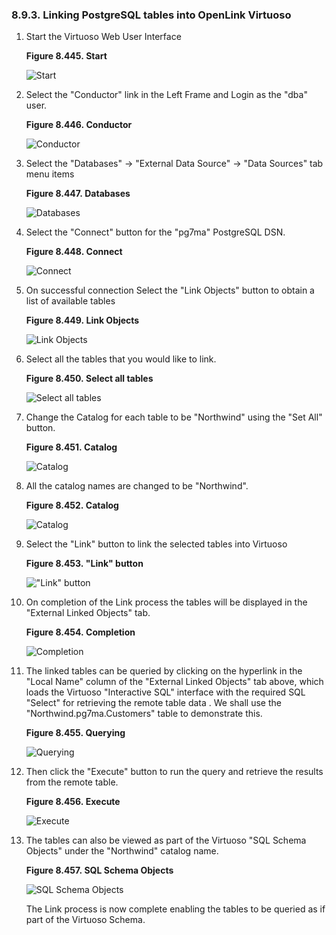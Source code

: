 <div>

<div>

<div>

<div>

### 8.9.3. Linking PostgreSQL tables into OpenLink Virtuoso

</div>

</div>

</div>

<div>

1.  Start the Virtuoso Web User Interface

    <div>

    <div>

    **Figure 8.445. Start**

    <div>

    <div>

    ![Start](images/ui/lora1.png)

    </div>

    </div>

    </div>

      

    </div>

2.  Select the "Conductor" link in the Left Frame and Login as the "dba"
    user.

    <div>

    <div>

    **Figure 8.446. Conductor**

    <div>

    <div>

    ![Conductor](images/ui/lora2.png)

    </div>

    </div>

    </div>

      

    </div>

3.  Select the "Databases" -\> "External Data Source" -\> "Data Sources"
    tab menu items

    <div>

    <div>

    **Figure 8.447. Databases**

    <div>

    <div>

    ![Databases](images/ui/pslora3.png)

    </div>

    </div>

    </div>

      

    </div>

4.  Select the "Connect" button for the "pg7ma" PostgreSQL DSN.

    <div>

    <div>

    **Figure 8.448. Connect**

    <div>

    <div>

    ![Connect](images/ui/pslora4.png)

    </div>

    </div>

    </div>

      

    </div>

5.  On successful connection Select the "Link Objects" button to obtain
    a list of available tables

    <div>

    <div>

    **Figure 8.449. Link Objects**

    <div>

    <div>

    ![Link Objects](images/ui/pslora5.png)

    </div>

    </div>

    </div>

      

    </div>

6.  Select all the tables that you would like to link.

    <div>

    <div>

    **Figure 8.450. Select all tables**

    <div>

    <div>

    ![Select all tables](images/ui/pslora6.png)

    </div>

    </div>

    </div>

      

    </div>

7.  Change the Catalog for each table to be "Northwind" using the "Set
    All" button.

    <div>

    <div>

    **Figure 8.451. Catalog**

    <div>

    <div>

    ![Catalog](images/ui/pslora7.png)

    </div>

    </div>

    </div>

      

    </div>

8.  All the catalog names are changed to be "Northwind".

    <div>

    <div>

    **Figure 8.452. Catalog**

    <div>

    <div>

    ![Catalog](images/ui/pslora8.png)

    </div>

    </div>

    </div>

      

    </div>

9.  Select the "Link" button to link the selected tables into Virtuoso

    <div>

    <div>

    **Figure 8.453. "Link" button**

    <div>

    <div>

    !["Link" button](images/ui/lora9.png)

    </div>

    </div>

    </div>

      

    </div>

10. On completion of the Link process the tables will be displayed in
    the "External Linked Objects" tab.

    <div>

    <div>

    **Figure 8.454. Completion**

    <div>

    <div>

    ![Completion](images/ui/pslora10.png)

    </div>

    </div>

    </div>

      

    </div>

11. The linked tables can be queried by clicking on the hyperlink in the
    "Local Name" column of the "External Linked Objects" tab above,
    which loads the Virtuoso "Interactive SQL" interface with the
    required SQL "Select" for retrieving the remote table data . We
    shall use the "Northwind.pg7ma.Customers" table to demonstrate this.

    <div>

    <div>

    **Figure 8.455. Querying**

    <div>

    <div>

    ![Querying](images/ui/pslora11.png)

    </div>

    </div>

    </div>

      

    </div>

12. Then click the "Execute" button to run the query and retrieve the
    results from the remote table.

    <div>

    <div>

    **Figure 8.456. Execute**

    <div>

    <div>

    ![Execute](images/ui/pslora12.png)

    </div>

    </div>

    </div>

      

    </div>

13. The tables can also be viewed as part of the Virtuoso "SQL Schema
    Objects" under the "Northwind" catalog name.

    <div>

    <div>

    **Figure 8.457. SQL Schema Objects**

    <div>

    <div>

    ![SQL Schema Objects](images/ui/pslora13.png)

    </div>

    </div>

    </div>

      

    </div>

    The Link process is now complete enabling the tables to be queried
    as if part of the Virtuoso Schema.

</div>

</div>
